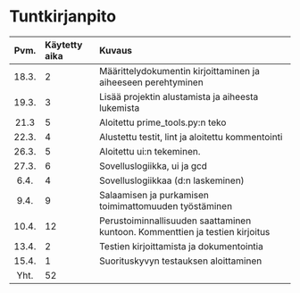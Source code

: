 # Tuntkirjanpito
|Pvm.	| Käytetty aika	| Kuvaus	|
|:--:	| :------------	| :------------	|
|18.3.	| 2		| Määrittelydokumentin kirjoittaminen ja aiheeseen perehtyminen |
|19.3.	| 3		| Lisää projektin alustamista ja aiheesta lukemista 		|
|21.3	| 5		| Aloitettu prime_tools.py:n teko				|
|22.3.	| 4		| Alustettu testit, lint ja aloitettu kommentointi		|
|26.3.  | 5     | Aloitettu ui:n tekeminen.         |
|27.3.  | 6     | Sovelluslogiikka, ui ja gcd   |
|6.4. 	| 4	| Sovelluslogiikkaa (d:n laskeminen) |
|9.4.   | 9 	| Salaamisen ja purkamisen toimimattomuuden työstäminen|
|10.4.	| 12	| Perustoiminnallisuuden saattaminen kuntoon. Kommenttien ja testien kirjoitus |
|13.4.  | 2     | Testien kirjoittamista ja dokumentointia |
|15.4.	| 1	| Suorituskyvyn testauksen aloittaminen		|
|Yht.	| 52		|	|
